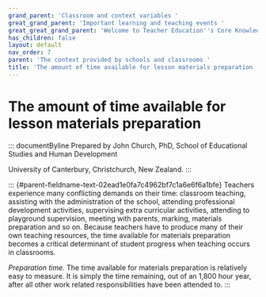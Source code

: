 ```yaml
---
grand_parent: 'Classroom and context variables '
great_grand_parent: 'Important learning and teaching events '
great_great_grand_parent: 'Welcome to Teacher Education''s Core Knowledge and Skills.'
has_children: false
layout: default
nav_order: 7
parent: 'The context provided by schools and classrooms '
title: 'The amount of time available for lesson materials preparation '
---
```

# The amount of time available for lesson materials preparation 


::: documentByline
Prepared by John Church, PhD, School of Educational Studies and Human
Development

University of Canterbury, Christchurch, New Zealand.
:::

::: {#parent-fieldname-text-02ead1e0fa7c4962bf7c1a6e6f6a1bfe}
Teachers experience many conflicting demands on their time: classroom
teaching, assisting with the administration of the school, attending
professional development activities, supervising extra curricular
activities, attending to playground supervision, meeting with parents,
marking, materials preparation and so on. Because teachers have to
produce many of their own teaching resources, the time available for
materials preparation becomes a critical determinant of student progress
when teaching occurs in classrooms.

*Preparation time.* The time available for materials preparation is
relatively easy to measure. It is simply the time remaining, out of an
1,800 hour year, after all other work related responsibilities have been
attended to.
:::
